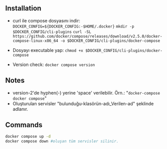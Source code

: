 ## Installation
- curl ile compose dosyasını indir:
``DOCKER_CONFIG=${DOCKER_CONFIG:-$HOME/.docker}``
``mkdir -p $DOCKER_CONFIG/cli-plugins``
```curl -SL https://github.com/docker/compose/releases/download/v2.5.0/docker-compose-linux-x86_64 -o $DOCKER_CONFIG/cli-plugins/docker-compose```

- Dosyayı executable yap:
```chmod +x $DOCKER_CONFIG/cli-plugins/docker-compose```

- Version check:
``docker compose version``

## Notes
- version-2'de hyphen(-) yerine 'space' verilebilir. Örn.: "``docker-compose`` ``docker compose``"
- Oluşturulan servisler "bulunduğu-klasörün-adı_Verilen-ad" şeklinde adlanır. 


## Commands
```bash
docker compose up -d 
docker compose down #oluşan tüm servisler silinir.
```